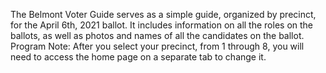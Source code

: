 The Belmont Voter Guide serves as a simple guide, organized by precinct, for the April 6th, 2021 ballot. It includes information on all the roles on the ballots, as well as photos and names of all the candidates on the ballot.
Program Note: After you select your precinct, from 1 through 8, you will need to access the home page on a separate tab to change it.
